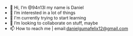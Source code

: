 - 👋 Hi, I’m @94n13l my name is Daniel
- 👀 I’m interested in a lot of things
- 🌱 I'm currently trying to start learning
- 💞️ I’m looking to collaborate on stuff, maybe
- 📫 How to reach me | email:danielgumafelix12@gmail.com

<!---
94n13l/94n13l is a ✨ special ✨ repository because its `README.md` (this file) appears on your GitHub profile.
You can click the Preview link to take a look at your changes.
--->
